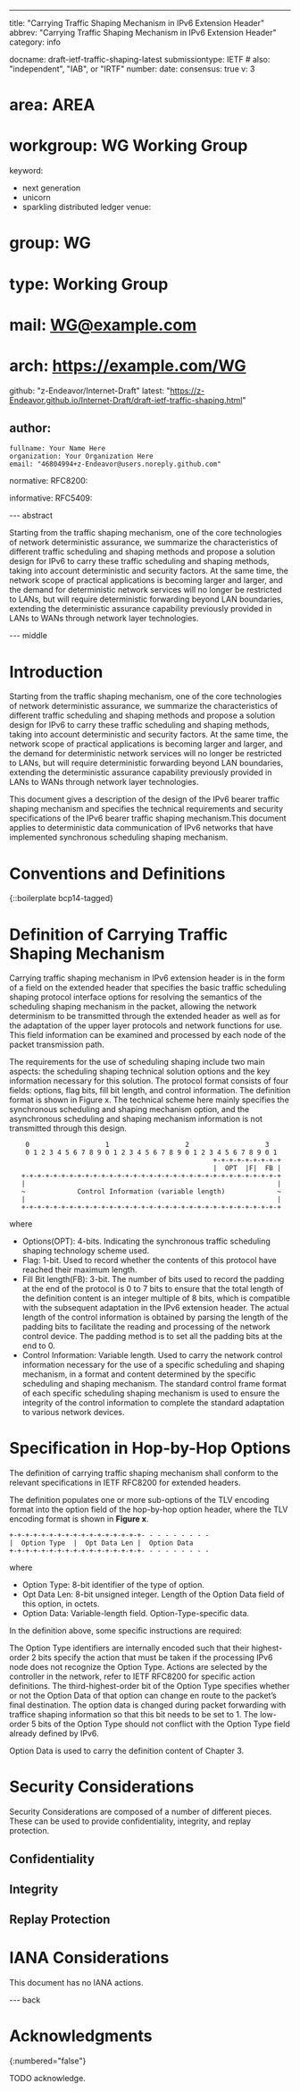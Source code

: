---
title: "Carrying Traffic Shaping Mechanism in IPv6 Extension Header"
abbrev: "Carrying Traffic Shaping Mechanism in IPv6 Extension Header"
category: info

docname: draft-ietf-traffic-shaping-latest
submissiontype: IETF  # also: "independent", "IAB", or "IRTF"
number:
date:
consensus: true
v: 3
# area: AREA
# workgroup: WG Working Group
keyword:
 - next generation
 - unicorn
 - sparkling distributed ledger
venue:
#  group: WG
#  type: Working Group
#  mail: WG@example.com
#  arch: https://example.com/WG
  github: "z-Endeavor/Internet-Draft"
  latest: "https://z-Endeavor.github.io/Internet-Draft/draft-ietf-traffic-shaping.html"

author:
 -
    fullname: Your Name Here
    organization: Your Organization Here
    email: "46804994+z-Endeavor@users.noreply.github.com"

normative:
  RFC8200:

informative:
  RFC5409:

--- abstract

Starting from the traffic shaping mechanism, one of the core technologies of network deterministic assurance, we summarize the characteristics of different traffic scheduling and shaping methods and propose a solution design for IPv6 to carry these traffic scheduling and shaping methods, taking into account deterministic and security factors. At the same time, the network scope of practical applications is becoming larger and larger, and the demand for deterministic network services will no longer be restricted to LANs, but will require deterministic forwarding beyond LAN boundaries, extending the deterministic assurance capability previously provided in LANs to WANs through network layer technologies.


--- middle

# Introduction

Starting from the traffic shaping mechanism, one of the core technologies of network deterministic assurance, we summarize the characteristics of different traffic scheduling and shaping methods and propose a solution design for IPv6 to carry these traffic scheduling and shaping methods, taking into account deterministic and security factors. At the same time, the network scope of practical applications is becoming larger and larger, and the demand for deterministic network services will no longer be restricted to LANs, but will require deterministic forwarding beyond LAN boundaries, extending the deterministic assurance capability previously provided in LANs to WANs through network layer technologies.

This document gives a description of the design of the IPv6 bearer traffic shaping mechanism and specifies the technical requirements and security specifications of the IPv6 bearer traffic shaping mechanism.This document applies to deterministic data communication of IPv6 networks that have implemented synchronous scheduling shaping mechanism.


# Conventions and Definitions

{::boilerplate bcp14-tagged}


# Definition of Carrying Traffic Shaping Mechanism

Carrying traffic shaping mechanism in IPv6 extension header is in the form of a field on the extended header that specifies the basic traffic scheduling shaping protocol interface options for resolving the semantics of the scheduling shaping mechanism in the packet, allowing the network determinism to be transmitted through the extended header as well as for the adaptation of the upper layer protocols and network functions for use. This field information can be examined and processed by each node of the packet transmission path.

The requirements for the use of scheduling shaping include two main aspects: the scheduling shaping technical solution options and the key information necessary for this solution. The protocol format consists of four fields: options, flag bits, fill bit length, and control information. The definition format is shown in Figure x. The technical scheme here mainly specifies the synchronous scheduling and shaping mechanism option, and the asynchronous scheduling and shaping mechanism information is not transmitted through this design. 

~~~~~
    0                   1                   2                   3
    0 1 2 3 4 5 6 7 8 9 0 1 2 3 4 5 6 7 8 9 0 1 2 3 4 5 6 7 8 9 0 1
                                                   +-+-+-+-+-+-+-+-+
                                                   |  OPT  |F|  FB |
   +-+-+-+-+-+-+-+-+-+-+-+-+-+-+-+-+-+-+-+-+-+-+-+-+-+-+-+-+-+-+-+-+
   |                                                               |
   ~             Control Information (variable length)             ~
   |                                                               |
   +-+-+-+-+-+-+-+-+-+-+-+-+-+-+-+-+-+-+-+-+-+-+-+-+-+-+-+-+-+-+-+-+
~~~~~

where

*  Options(OPT): 4-bits. Indicating the synchronous traffic scheduling shaping technology scheme used.
*  Flag: 1-bit. Used to record whether the contents of this protocol have reached their maximum length.
*  Fill Bit length(FB): 3-bit. The number of bits used to record the padding at the end of the protocol is 0 to 7 bits to ensure that the total length of the definition content is an integer multiple of 8 bits, which is compatible with the subsequent adaptation in the IPv6 extension header. The actual length of the control information is obtained by parsing the length of the padding bits to facilitate the reading and processing of the network control device. The padding method is to set all the padding bits at the end to 0. 
*  Control Information: Variable length. Used to carry the network control information necessary for the use of a specific scheduling and shaping mechanism, in a format and content determined by the specific scheduling and shaping mechanism. The standard control frame format of each specific scheduling shaping mechanism is used to ensure the integrity of the control information to complete the standard adaptation to various network devices.


# Specification in Hop-by-Hop Options

The definition of carrying traffic shaping mechanism shall conform to the relevant specifications in IETF RFC8200 for extended headers.

The definition populates one or more sub-options of the TLV encoding format into the option field of the hop-by-hop option header, where the TLV encoding format is shown in **Figure x**.

~~~~~
+-+-+-+-+-+-+-+-+-+-+-+-+-+-+-+-+- - - - - - - - -
|  Option Type  |  Opt Data Len |  Option Data
+-+-+-+-+-+-+-+-+-+-+-+-+-+-+-+-+- - - - - - - - -
~~~~~

where

*  Option Type: 8-bit identifier of the type of option.
*  Opt Data Len: 8-bit unsigned integer. Length of the Option Data field of this option, in octets.
*  Option Data: Variable-length field. Option-Type-specific data.

In the definition above, some specific instructions are required:

The Option Type identifiers are internally encoded such that their highest-order 2 bits specify the action that must be taken if the processing IPv6 node does not recognize the Option Type. Actions are selected by the controller in the network, refer to IETF RFC8200 for specific action definitions.
The third-highest-order bit of the Option Type specifies whether or not the Option Data of that option can change en route to the packet’s final destination. The option data is changed during packet forwarding with traffice shaping information so that this bit needs to be set to 1.
The low-order 5 bits of the Option Type should not conflict with the Option Type field already defined by IPv6.

Option Data is used to carry the definition content of Chapter 3.


# Security Considerations

Security Considerations are composed of a number of different pieces. These can be used to provide confidentiality, integrity, and replay protection.

## Confidentiality


## Integrity


## Replay Protection



# IANA Considerations

This document has no IANA actions.


--- back

# Acknowledgments
{:numbered="false"}

TODO acknowledge.

